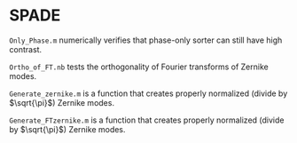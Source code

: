 # SPADE
`Only_Phase.m` numerically verifies that phase-only sorter can still have high contrast.

`Ortho_of_FT.nb` tests the orthogonality of Fourier transforms of Zernike modes.

`Generate_zernike.m` is a function that creates properly normalized (divide by $\sqrt{\pi}$) Zernike modes.

`Generate_FTzernike.m` is a function that creates properly normalized (divide by $\sqrt{\pi}$) Zernike modes.
